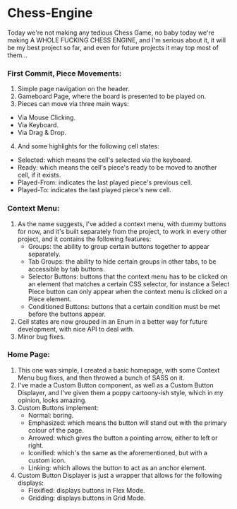 # Chess-Engine

Today we're not making any tedious Chess Game, no baby today we're making A WHOLE FUCKING CHESS ENGINE, and I'm serious about it, it will be my best project so far, and even for future projects it may top most of them…

### First Commit, Piece Movements:
1. Simple page navigation on the header.
2. Gameboard Page, where the board is presented to be played on.
3. Pieces can move via three main ways:
  * Via Mouse Clicking.
  * Via Keyboard.
  * Via Drag & Drop.
4. And some highlights for the following cell states:
  * Selected: which means the cell's selected via the keyboard.
  * Ready: which means the cell's piece's ready to be moved to another cell, if it exists.
  * Played-From: indicates the last played piece's previous cell.
  * Played-To: indicates the last played piece's new cell.

### Context Menu:
1. As the name suggests, I've added a context menu, with dummy buttons for now, and it's built separately from the project, to work in every other project, and it contains the following features:
   * Groups: the ability to group certain buttons together to appear separately.
   * Tab Groups: the ability to hide certain groups in other tabs, to be accessible by tab buttons.
   * Selector Buttons: buttons that the context menu has to be clicked on an element that matches a certain CSS selector, for instance a Select Piece button can only appear when the context menu is clicked on a Piece element.
   * Conditioned Buttons: buttons that a certain condition must be met before the buttons appear.
2. Cell states are now grouped in an Enum in a better way for future development, with nice API to deal with.
3. Minor bug fixes.

### Home Page:
1. This one was simple, I created a basic homepage, with some Context Menu bug fixes, and then throwed a bunch of SASS on it.
2. I've made a Custom Button component, as well as a Custom Button Displayer, and I've given them a poppy cartoony-ish style, which in my opinion, looks amazing.
3. Custom Buttons implement:
   * Normal: boring.
   * Emphasized: which means the button will stand out with the primary colour of the page.
   * Arrowed: which gives the button a pointing arrow, either to left or right.
   * Iconified: which's the same as the aforementioned, but with a custom icon.
   * Linking: which allows the button to act as an anchor element.
 4. Custom Button Displayer is just a wrapper that allows for the following displays:
    * Flexified: displays buttons in Flex Mode.
    * Gridding: displays buttons in Grid Mode.
